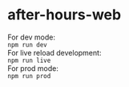 # after-hours-web

For dev mode:<br/>
```npm run dev```<br/>
For live reload development:<br/>
```npm run live```<br/>
For prod mode: <br/>
```npm run prod```<br/>
